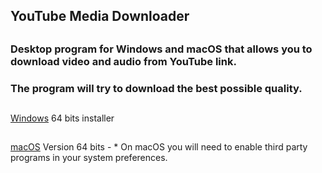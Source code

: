 ## YouTube Media Downloader
##
### Desktop program for Windows and macOS that allows you to download video and audio from YouTube link.
### The program will try to download the best possible quality.
##
[Windows](https://drive.google.com/file/d/1LCKX6xdK4Nntb2_7OVcPJprQ8CL1tC9_/view?usp=share_link)
   64 bits installer
##
[macOS](https://drive.google.com/file/d/1QIrODe1TWN0PkxfiGJ3p_CUhrVq5FJYV/view?usp=share_link)
   Version 64 bits - * On macOS you will need to enable third party programs in your system preferences.

